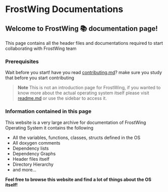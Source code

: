 # FrostWing Documentations

## Welcome to FrostWing 📚 documentation page!
This page contains all the header files and documentations required to start collaborating with FrostWing team

### Prerequisites
Wait before you start! have you read [contributing.md](https://github.com/Frost-Wing/osdev/blob/main/CONTRIBUTING.md)? make sure you study that before you start contributing

> **Note** 
> This is not an introduction page for FrostWing, if you wanted to know more about the actual operating system itself please visit [readme.md](https://github.com/Frost-Wing/osdev/blob/main/readme.md) or use the sidebar to access it.

### Information contained in this page
This website is a very large archive for documentation of FrostWing Operating System it contains the following

- All the variables, functions, classes, structs defined in the OS
- All doxygen comments
- Dependency lists
- Dependency Graphs
- Header files itself
- Directory Hierarchy
- and more...

**Feel free to browse this website and find a lot of things about the OS itself!**